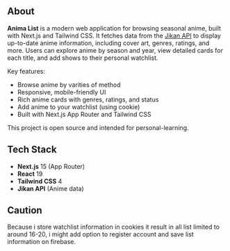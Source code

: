 ## About

**Anima List** is a modern web application for browsing seasonal anime, built with Next.js and Tailwind CSS. It fetches data from the [Jikan API](https://jikan.moe/) to display up-to-date anime information, including cover art, genres, ratings, and more. Users can explore anime by season and year, view detailed cards for each title, and add shows to their personal watchlist.

Key features:
- Browse anime by varities of method
- Responsive, mobile-friendly UI
- Rich anime cards with genres, ratings, and status
- Add anime to your watchlist (using cookie)
- Built with Next.js App Router and Tailwind CSS

This project is open source and intended for personal-learning.

## Tech Stack

- **Next.js** 15 (App Router)
- **React** 19
- **Tailwind CSS** 4
- **Jikan API** (Anime data)

## Caution

Because i store watchlist information in cookies it result in all list limited to around 16-20,
i might add option to register account and save list information on firebase.

